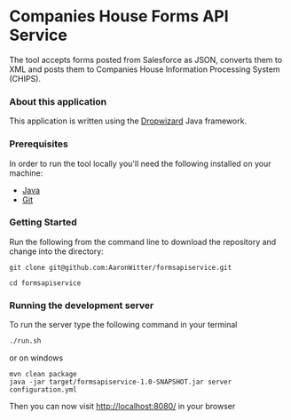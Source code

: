 Companies House Forms API Service
=====================

The tool accepts forms posted from Salesforce as JSON, converts them to XML and posts them to Companies House Information Processing System (CHIPS). 

### About this application

This application is written using the [Dropwizard](http://www.dropwizard.io/) Java framework.

### Prerequisites

In order to run the tool locally you'll need the following installed on your machine:

- [Java](http://www.oracle.com/technetwork/java/javase/downloads/jdk8-downloads-2133151.html)
- [Git](https://git-scm.com/downloads)

### Getting Started

Run the following from the command line to download the repository and change into the directory:

```
git clone git@github.com:AaronWitter/formsapiservice.git

cd formsapiservice
```


### Running the development server

To run the server type the following command in your terminal

```bash
./run.sh
```

or on windows

```
mvn clean package
java -jar target/formsapiservice-1.0-SNAPSHOT.jar server configuration.yml

```
Then you can now visit [http://localhost:8080/](http://localhost:8080/) in your browser
